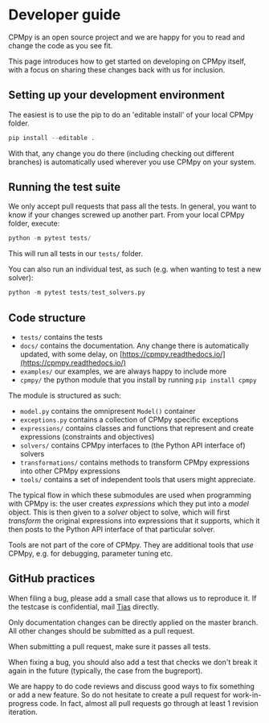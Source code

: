# Developer guide

CPMpy is an open source project and we are happy for you to read and change the code as you see fit.

This page introduces how to get started on developing on CPMpy itself, with a focus on sharing these changes back with us for inclusion.


## Setting up your development environment

The easiest is to use the pip to do an 'editable install' of your local CPMpy folder. 

```python
pip install --editable .
```

With that, any change you do there (including checking out different branches) is automatically used wherever you use CPMpy on your system.


## Running the test suite

We only accept pull requests that pass all the tests. In general, you want to know if your changes screwed up another part. From your local CPMpy folder, execute:

```python
python -m pytest tests/
```

This will run all tests in our `tests/` folder.

You can also run an individual test, as such (e.g. when wanting to test a new solver):

```python
python -m pytest tests/test_solvers.py
```

## Code structure

  * `tests/` contains the tests
  * `docs/` contains the documentation. Any change there is automatically updated, with some delay, on [https://cpmpy.readthedocs.io/](https://cpmpy.readthedocs.io/)
  * `examples/` our examples, we are always happy to include more
  * `cpmpy/` the python module that you install by running `pip install cpmpy`

The module is structured as such:

  * `model.py` contains the omnipresent `Model()` container
  * `exceptions.py` contains a collection of CPMpy specific exceptions
  * `expressions/` contains classes and functions that represent and create expressions (constraints and objectives)
  * `solvers/` contains CPMpy interfaces to (the Python API interface of) solvers
  * `transformations/` contains methods to transform CPMpy expressions into other CPMpy expressions
  * `tools/` contains a set of independent tools that users might appreciate.

The typical flow in which these submodules are used when programming with CPMpy is: the user creates _expressions_ which they put into a _model_ object. This is then given to a _solver_ object to solve, which will first _transform_ the original expressions into expressions that it supports, which it then posts to the Python API interface of that particular solver.

Tools are not part of the core of CPMpy. They are additional tools that _use_ CPMpy, e.g. for debugging, parameter tuning etc.


## GitHub practices

When filing a bug, please add a small case that allows us to reproduce it. If the testcase is confidential, mail [Tias](mailto:tias.guns@kuleuven.be) directly.

Only documentation changes can be directly applied on the master branch. All other changes should be submitted as a pull request.

When submitting a pull request, make sure it passes all tests.

When fixing a bug, you should also add a test that checks we don't break it again in the future (typically, the case from the bugreport).

We are happy to do code reviews and discuss good ways to fix something or add a new feature. So do not hesitate to create a pull request for work-in-progress code. In fact, almost all pull requests go through at least 1 revision iteration.

